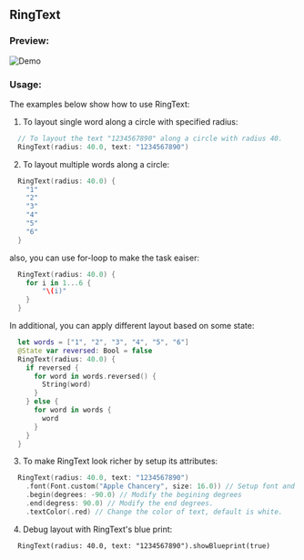 ## RingText

### Preview:

![Demo](../../../Sources/Rings/Documentation.docc/Resources/RingTextDemo.gif)

### Usage:

The examples below show how to use RingText:

1. To layout single word along a circle with specified radius:
```swift
  // To layout the text "1234567890" along a circle with radius 40.
  RingText(radius: 40.0, text: "1234567890")
```

2. To layout multiple words along a circle:
```swift
  RingText(radius: 40.0) {
    "1"
    "2"
    "3"
    "4"
    "5"
    "6"
  }
```

also, you can use for-loop to make the task eaiser:
```swift
  RingText(radius: 40.0) {
    for i in 1...6 {
        "\(i)"
    }
  }
```

In additional, you can apply different layout based on some state:
```swift
  let words = ["1", "2", "3", "4", "5", "6"]
  @State var reversed: Bool = false
  RingText(radius: 40.0) {
    if reversed {
      for word in words.reversed() {
        String(word)
      }
    } else {
      for word in words {
        word
      }
    }
  }
```

3. To make RingText look richer by setup its attributes:
```swift
  RingText(radius: 40.0, text: "1234567890")
    .font(Font.custom("Apple Chancery", size: 16.0)) // Setup font and size
    .begin(degrees: -90.0) // Modify the begining degrees
    .end(degress: 90.0) // Modify the end degrees.
    .textColor(.red) // Change the color of text, default is white.  
```

4. Debug layout with RingText's blue print:
```
  RingText(radius: 40.0, text: "1234567890").showBlueprint(true)
```

